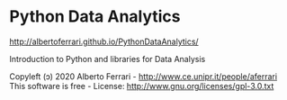 # Python Data Analytics

http://albertoferrari.github.io/PythonDataAnalytics/

Introduction to Python and libraries for Data Analysis

Copyleft (ɔ) 2020 Alberto Ferrari - http://www.ce.unipr.it/people/aferrari  
This software is free - License: http://www.gnu.org/licenses/gpl-3.0.txt
